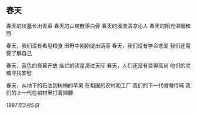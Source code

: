 ## 春天

春天的坟墓长出青草
春天的山坡散落白骨
春天的溪流清凉沁人
春天的阳光温暖和煦

春天，我们没有看见粮食
田野中刚刚绽出萌芽
春天，我们没有学会恋爱
我们还需要了解自己

春天，蓝色的夜幕开放
灿烂的流星滑过天际
春天，人们还没有变得高尚
他们的灵魂寻找安慰

春天，从地下的石油到树梢的苹果
在祖国的农村和工厂
我们的下一代嗷嗷待哺
我们的上一代在棺材里打着懒腰

*1997年3月5日*